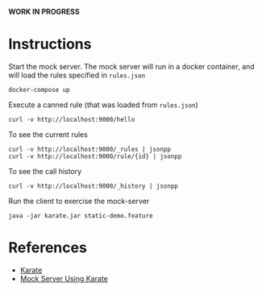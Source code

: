 
**WORK IN PROGRESS**

# Instructions

Start the mock server. The mock server will run in a docker container, and will load the rules specified in `rules.json`
```
docker-compose up
```
Execute a canned rule (that was loaded from `rules.json`)
```
curl -v http://localhost:9000/hello 
```
To see the current rules
```
curl -v http://localhost:9000/_rules | jsonpp
curl -v http://localhost:9000/rule/{id} | jsonpp
```
To see the call history
```
curl -v http://localhost:9000/_history | jsonpp
```

Run the client to exercise the mock-server
```
java -jar karate.jar static-demo.feature
```

# References

* [Karate](https://github.com/intuit/karate)
* [Mock Server Using Karate](https://github.com/intuit/karate/tree/master/karate-netty)
